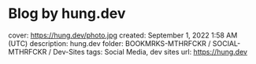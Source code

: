 # Blog by hung.dev

cover: https://hung.dev/photo.jpg
created: September 1, 2022 1:58 AM (UTC)
description: hung.dev
folder: BOOKMRKS-MTHRFCKR / SOCIAL-MTHRFCKR / Dev-Sites
tags: Social Media, dev sites
url: https://hung.dev